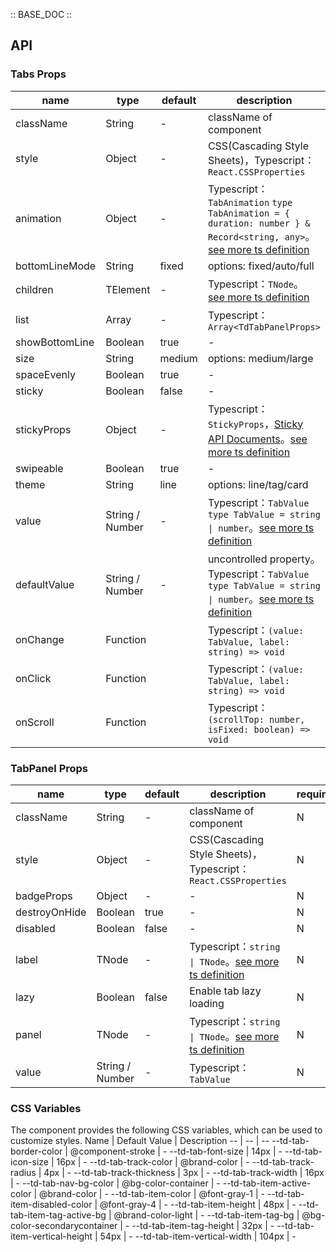 :: BASE_DOC ::

## API

### Tabs Props

name | type | default | description | required
-- | -- | -- | -- | --
className | String | - | className of component | N
style | Object | - | CSS(Cascading Style Sheets)，Typescript：`React.CSSProperties` | N
animation | Object | - | Typescript：`TabAnimation` `type TabAnimation = { duration: number } & Record<string, any>`。[see more ts definition](https://github.com/Tencent/tdesign-mobile-react/tree/develop/src/tabs/type.ts) | N
bottomLineMode | String | fixed | options: fixed/auto/full | N
children | TElement | - | Typescript：`TNode`。[see more ts definition](https://github.com/Tencent/tdesign-mobile-react/blob/develop/src/common.ts) | N
list | Array | - | Typescript：`Array<TdTabPanelProps>` | N
showBottomLine | Boolean | true | \- | N
size | String | medium | options: medium/large | N
spaceEvenly | Boolean | true | \- | N
sticky | Boolean | false | \- | N
stickyProps | Object | - | Typescript：`StickyProps`，[Sticky API Documents](./sticky?tab=api)。[see more ts definition](https://github.com/Tencent/tdesign-mobile-react/tree/develop/src/tabs/type.ts) | N
swipeable | Boolean | true | \- | N
theme | String | line | options: line/tag/card | N
value | String / Number | - | Typescript：`TabValue` `type TabValue = string \| number`。[see more ts definition](https://github.com/Tencent/tdesign-mobile-react/tree/develop/src/tabs/type.ts) | N
defaultValue | String / Number | - | uncontrolled property。Typescript：`TabValue` `type TabValue = string \| number`。[see more ts definition](https://github.com/Tencent/tdesign-mobile-react/tree/develop/src/tabs/type.ts) | N
onChange | Function |  | Typescript：`(value: TabValue, label: string) => void`<br/> | N
onClick | Function |  | Typescript：`(value: TabValue, label: string) => void`<br/> | N
onScroll | Function |  | Typescript：`(scrollTop: number, isFixed: boolean) => void`<br/> | N


### TabPanel Props

name | type | default | description | required
-- | -- | -- | -- | --
className | String | - | className of component | N
style | Object | - | CSS(Cascading Style Sheets)，Typescript：`React.CSSProperties` | N
badgeProps | Object | - | \- | N
destroyOnHide | Boolean | true | \- | N
disabled | Boolean | false | \- | N
label | TNode | - | Typescript：`string \| TNode`。[see more ts definition](https://github.com/Tencent/tdesign-mobile-react/blob/develop/src/common.ts) | N
lazy | Boolean | false | Enable tab lazy loading | N
panel | TNode | - | Typescript：`string \| TNode`。[see more ts definition](https://github.com/Tencent/tdesign-mobile-react/blob/develop/src/common.ts) | N
value | String / Number | - | Typescript：`TabValue` | N

### CSS Variables

The component provides the following CSS variables, which can be used to customize styles.
Name | Default Value | Description 
-- | -- | --
--td-tab-border-color | @component-stroke | - 
--td-tab-font-size | 14px | - 
--td-tab-icon-size | 16px | - 
--td-tab-track-color | @brand-color | - 
--td-tab-track-radius | 4px | - 
--td-tab-track-thickness | 3px | - 
--td-tab-track-width | 16px | - 
--td-tab-nav-bg-color | @bg-color-container | - 
--td-tab-item-active-color | @brand-color | - 
--td-tab-item-color | @font-gray-1 | - 
--td-tab-item-disabled-color | @font-gray-4 | - 
--td-tab-item-height | 48px | - 
--td-tab-item-tag-active-bg | @brand-color-light | - 
--td-tab-item-tag-bg | @bg-color-secondarycontainer | - 
--td-tab-item-tag-height | 32px | - 
--td-tab-item-vertical-height | 54px | - 
--td-tab-item-vertical-width | 104px | -